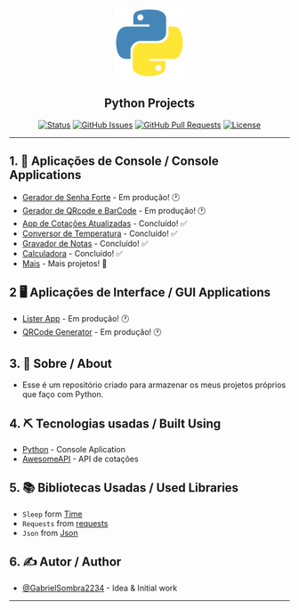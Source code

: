 <p align="center">
  <a href="" rel="noopener">
    <img width=128px height=128px src="Image/python.png" alt="Project logo">
  </a>
</p>

<h2 align="center">Python Projects</h2>

<div align="center">

[![Status](https://img.shields.io/badge/Status-Active-brightgreen/?style=flat-square&color=brightgreen)](https://github.com/GabrielSombra2234/Python-Projects)
[![GitHub Issues](https://img.shields.io/badge/Issues-0-blue/?style=flat-square&color=blue)](https://github.com/GabrielSombra2234/Python-Projects/issues)
[![GitHub Pull Requests](https://img.shields.io/badge/Pull%20requests-0-blue/?style=flat-square&color=blue)](https://github.com/GabrielSombra2234/Python-Projects/pulls)
[![License](https://img.shields.io/badge/License-MIT-blueviolet/?style=flat-square&color=blueviolet)](/LICENSE)

</div>

---

## 1. 📝 Aplicações de Console / Console Applications 

- [Gerador de Senha Forte]() - Em produção! 🕐
- [Gerador de QRcode e BarCode]() - Em produção! 🕐
- [App de Cotações Atualizadas](/Projects/Assets/APICotação) - Concluído! ✅
- [Conversor de Temperatura](/Projects/Assets/Conversor-de-temperatura) - Concluído! ✅
- [Gravador de Notas](/Projects/Assets/Gravador-de-Notas) - Concluído! ✅
- [Calculadora](/Projects/Assets/Calculadora) - Concluído! ✅
- [Mais](/Projects/Assets/) - Mais projetos! 💪

## 2 🖥️ Aplicações de Interface / GUI Applications

- [Lister App](/Projects/Apps/ListerApp) - Em produção! 🕐
- [QRCode Generator](/Projects/Apps/QRCodeGenerator) - Em produção! 🕐

## 3. 🧐 Sobre / About

- Esse é um repositório criado para armazenar os meus projetos próprios que faço com Python.

## 4. ⛏️ Tecnologias usadas / Built Using

- [Python](https://www.python.org/) - Console Aplication
- [AwesomeAPI](https://docs.awesomeapi.com.br/) - API de cotações

## 5. 📚 Bibliotecas Usadas / Used Libraries

- `Sleep` form [Time](https://docs.python.org/pt-br/3.10/library/time.html)
- `Requests` from [requests](https://pypi.org/project/requests/)
- `Json` from [Json](https://docs.python.org/3/library/json.html)

## 6. ✍️ Autor / Author

- [@GabrielSombra2234](https://github.com/GabrielSombra2234) - Idea & Initial work

---